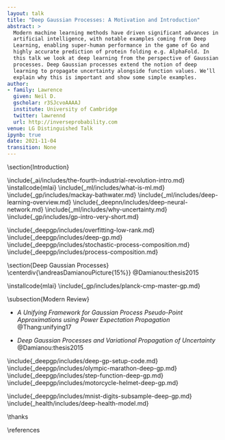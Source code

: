 ```yaml
---
layout: talk
title: "Deep Gaussian Processes: A Motivation and Introduction"
abstract: >
  Modern machine learning methods have driven significant advances in
  artificial intelligence, with notable examples coming from Deep
  Learning, enabling super-human performance in the game of Go and
  highly accurate prediction of protein folding e.g. AlphaFold. In
  this talk we look at deep learning from the perspective of Gaussian
  processes. Deep Gaussian processes extend the notion of deep
  learning to propagate uncertainty alongside function values. We’ll
  explain why this is important and show some simple examples.
author:
- family: Lawrence
  given: Neil D.
  gscholar: r3SJcvoAAAAJ
  institute: University of Cambridge
  twitter: lawrennd
  url: http://inverseprobability.com
venue: LG Distinguished Talk
ipynb: true
date: 2021-11-04
transition: None
---
```



<!--https://twitter.com/demishassabis/status/1453794436056502274?s=20 -->


\section{Introduction}

\include{_ai/includes/the-fourth-industrial-revolution-intro.md}
\installcode{mlai}
\include{_ml/includes/what-is-ml.md}
\include{_gp/includes/mackay-bathwater.md}
\include{_ml/includes/deep-learning-overview.md}
\include{_deepnn/includes/deep-neural-network.md}
\include{_ml/includes/why-uncertainty.md}
\include{_gp/includes/gp-intro-very-short.md}

\include{_deepgp/includes/overfitting-low-rank.md}
\include{_deepgp/includes/deep-gp.md}
\include{_deepgp/includes/stochastic-process-composition.md}
\include{_deepgp/includes/process-composition.md}

\section{Deep Gaussian Processes}
\centerdiv{\andreasDamianouPicture{15%}}
  @Damianou:thesis2015

\installcode{mlai}
\include{_gp/includes/planck-cmp-master-gp.md}

\subsection{Modern Review}

* *A Unifying Framework for Gaussian Process Pseudo-Point Approximations using Power Expectation Propagation*
  @Thang:unifying17

* *Deep Gaussian Processes and Variational Propagation of Uncertainty*
  @Damianou:thesis2015

\include{_deepgp/includes/deep-gp-setup-code.md}
\include{_deepgp/includes/olympic-marathon-deep-gp.md}
\include{_deepgp/includes/step-function-deep-gp.md}
\include{_deepgp/includes/motorcycle-helmet-deep-gp.md}

\include{_deepgp/includes/mnist-digits-subsample-deep-gp.md}
\include{_health/includes/deep-health-model.md}

\thanks

\references

